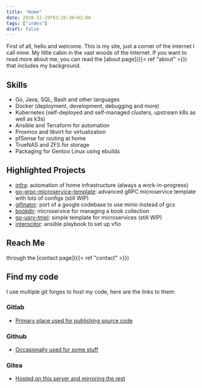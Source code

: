 ```yaml
---
title: "Home"
date: 2020-12-29T03:26:36+02:00
tags: ["index"]
draft: false
---
```


First of all, hello and welcome. This is my site, just a corner of the internet I call mine.
My little cabin in the vast woods of the internet.
If you want to read more about me, you can read the [about page]({{< ref "about" >}}) that includes my background.

## Skills
- Go, Java, SQL, Bash and other languages
- Docker (deployment, development, debugging and more)
- Kubernetes (self-deployed and self-managed clusters, upstream k8s as well as k3s)
- Ansible and Terraform for automation
- Proxmox and libvirt for virtualization
- pfSense for routing at home
- TrueNAS and ZFS for storage
- Packaging for Gentoo Linux using ebuilds

## Highlighted Projects
- [infra](https://gitlab.com/insanitywholesale/infra): automation of home infrastructure (always a work-in-progress)
- [go-grpc-microservice-template](https://gitlab.com/insanitywholesale/go-grpc-microservice-template): advanced gRPC microservice template with lots of configs (still WIP)
- [gifinator](https://gitlab.com/insanitywholesale/gifinator): port of a google codebase to use minio instead of gcs
- [bookdir](https://gitlab.com/insanitywholesale/bookdir): microservice for managing a book collection
- [go-usrv-tmpl](https://github.com/insanitywholesale/go-usrv-tmpl): simple template for microservices (still WIP)
- [interocitor](https://github.com/insanitywholesale/interocitor): ansible playbook to set up vfio

## Reach Me
through the [contact page]({{< ref "contact" >}})

## Find my code
I use multiple git forges to host my code, here are the links to them:

### Gitlab
- [Primary place used for publishing source code](https://gitlab.com/insanitywholesale)

### Github
- [Occasionally used for some stuff](https://github.com/insanitywholesale)

### Gitea
- [Hosted on this server and mirroring the rest](https://git.inherently.xyz/inherently)
